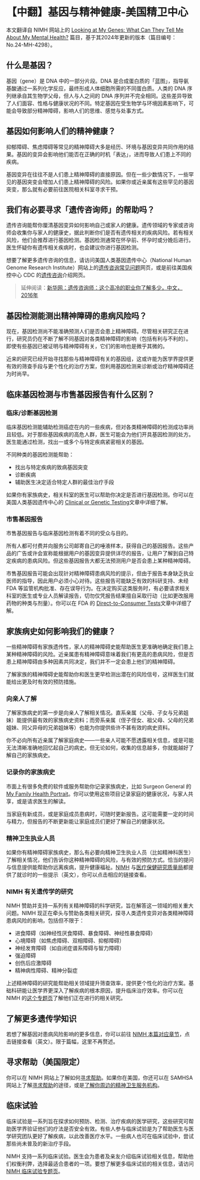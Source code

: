 # 【中翻】基因与精神健康-美国精卫中心

本文翻译自 NIMH 网站上的 [Looking at My Genes: What Can They Tell Me About My Mental Health?](https://www.nimh.nih.gov/health/publications/looking-at-my-genes) 篇目，基于其2024年更新的版本（篇目编号：No.24-MH-4298）。

## 什么是基因？

基因（gene）是 DNA 中的一部分片段。DNA 是合成蛋白质的「蓝图」，指导氨基酸通过一系列化学反应，最终形成人体细胞所需的不同蛋白质。人类的 DNA 序列继承自其生物学父母，但人与人之间的 DNA 序列并不完全相同。这些差异导致了人们面容、性格与健康状况的不同。特定基因在受生物学与环境因素影响下，可能会导致部分精神障碍，影响人们的思维、感觉与处事方式。

## 基因如何影响人们的精神健康？

抑郁障碍、焦虑障碍等常见的精神障碍大多是经历、环境与基因变异共同作用的结果。基因的变异会影响他们能否在正确的时机「表达」，进而导致人们患上不同的疾病。

基因变异在往往不是人们患上精神障碍的直接原因。但在一些少数情况下，一些罕见的基因突变会增加人们患上精神障碍的风险。如果你或近亲属有这些罕见的基因突变，那么就有必要前往医院相关科室寻求干预。

## 我们有必要寻求「遗传咨询师」的帮助吗？

遗传咨询能帮你厘清基因变异如何影响自己或家人的健康。遗传领域的专家或咨询师会收集你与家人的健康史，据此判断你们是否有遗传相关的疾病风险。若有相关风险，他们会推荐进行基因检测。基因检测通常在怀孕前、怀孕时或分娩后进行。医生怀疑你有遗传相关疾病时，也会建议你进行基因检测。

想要了解更多遗传咨询的信息，请访问美国人类基因遗传中心（National Human Genome Research Institute）网站上的[遗传咨询常见问题](https://www.genome.gov/FAQ/Genetic-Counseling)网页，或是前往美国疾控中心 CDC 的[遗传咨询](https://www.cdc.gov/genomics-and-health/about/genetic-counseling.html)介绍网页。

> 延伸阅读：[新华网：遗传咨询师：这个高冷的职业你了解多少，中文，2016年](https://www.xinhuanet.com/politics/2016-08/12/c_1119379843.htm)

## 基因检测能测出精神障碍的患病风险吗？

现在，基因检测尚不能准确预测人们是否会患上精神障碍。尽管相关研究正在进行，研究员仍在不断了解不同基因对各类精神障碍的影响（包括有利与不利的）。即使有些基因已被证明与精神障碍有关，它们的影响也是微乎其微的。

近来的研究已经开始寻找那些与精神障碍有关的基因组，这或许能为医学界提供更有效的筛查手段与更个性化的治疗方案，但利用基因检测来诊断或治疗精神障碍还为时尚早。

## 临床基因检测与市售基因报告有什么区别？

### 临床/诊断基因检测

临床基因检测能辅助检测癌症在内的一些疾病，但对各类精神障碍的检测成功率尚且较低。对于那些基因疾病的高危人群，医生可能会为他们开具基因检测的处方。医生能通过检测，找出一或多个与特定疾病紧密相关的基因。

不同种类的基因检测能帮助：

- 找出与特定疾病的致病基因突变
- 诊断疾病
- 辅助医生决定适合特定人群的最佳治疗手段

如果你有家族病史，相关科室的医生可以帮助你决定是否进行基因检测。你可以在美国人类基因遗传中心的 [Clinical or Genetic Testing](https://www.genome.gov/FAQ/Genetic-Testing)文章中详细了解。

### 市售基因报告

市售基因报告与临床基因检测有着不同的受众与目的。

所有人都可付费并向服务公司邮寄自己的唾液样本，获得自己的基因报告。这些产品的广告或许会宣称能根据用户的基因变异提供详尽的报告，让用户了解到自己特定疾病的患病风险。但这些基因报告大都无法预测用户是否会患上某种精神障碍。

市售基因报告可能会出现针对精神障碍患病风险的提示，但由于报告本身缺乏执业医师的指导，因此用户必须小心对待。这些报告可能缺乏有效的科研支持、未经 FDA 等监管机构批准、存在误导行为。在决定购买这类服务时，有必要请求相关科室的医生或专业人员解读报告，切勿仅凭报告结果擅自采取行动（比如更改服用药物的种类与剂量）。你可以在 FDA 的 [Direct-to-Consumer Tests](https://www.fda.gov/medical-devices/in-vitro-diagnostics/direct-consumer-tests)文章中详细了解。

## 家族病史如何影响我们的健康？

一些精神障碍有家族遗传性，家人的精神障碍史能帮助医生更准确地确定我们患上某种精神障碍的风险。近亲属患有精神障碍意味着我们有更高的患病风险，但是否患上精神障碍由多种因素共同决定，我们并不一定会患上他们的精神障碍。

了解家族的精神障碍史能帮助你和医生更早检测出潜在的风险信号，这样医生们就能给出更及时有效的预防措施。

### 向亲人了解

了解家族病史的第一步是向亲人了解相关情况。直系亲属（父母、子女与兄弟姐妹）能提供最有效的家族病史资料；而旁系亲属（侄子侄女、祖父母、父母的兄弟姐妹、同父异母的兄弟姐妹等）也能为你提供些许不甚有效的病史资料。

你不必向所有近亲属了解家庭病史——一些亲人可能不愿透露相关信息，或是可能无法清晰准确地回忆起自己的病史。但无论如何，收集的信息越多，你就能越好了解自己的家族病史。

### 记录你的家族病史

市面上有很多免费的软件或服务帮助你记录家族病史，比如 Surgeon General 的[My Family Health Portrait](https://cbiit.github.io/FHH/html)。你可以使用这些项目记录家庭的健康状况，与家人共享，或是请求医生的解读。

当家庭有新成员，或是家庭成员患病时，可随时更新报告。这可能需要一定的时间与精力，但报告的不断更新能让家庭成员们更好了解自己的健康状况。

### 精神卫生执业人员

如果你有精神障碍家族病史，那么有必要向精神卫生执业人员（比如精神科医生）了解相关情况，他们告诉你这种精神障碍的风险，与有效的预防方式。恰当的提问与信息提供能帮助你远离疾病，提升健康福祉。[NIMH](https://www.nimh.nih.gov/health/publications/tips-for-talking-with-your-health-care-provider) 与[医疗保健研究质量局](https://www.ahrq.gov/questions)都提供了就诊时的一些提示（英文），你可以点击相应的链接查看。

### NIMH 有关遗传学的研究

NIMH 赞助并支持一系列有关精神障碍的科学研究，旨在解答这一领域的相关重大问题。NIMH 现正在牵头与赞助各类相关研究，探寻人类遗传变异对各类精神障碍患病风险的影响，包括但不限于：

- 进食障碍（如神经性厌食障碍、暴食障碍、神经性暴食障碍）
- 心境障碍（如焦虑障碍、双相障碍、抑郁障碍）
- 神经发育障碍（如自闭症谱系障碍与智力障碍）
- 强迫障碍
- 创伤后应激障碍
- 精神病性障碍、精神分裂症

上述精神障碍的研究能帮助相关领域提升筛查效率，提供更个性化的治疗方案。基础科研能让医学界更深入了解疾病的根本原因，提升临床治疗效率。你可以在 NIMH 的[这个专题页](https://www.nimh.nih.gov/news/science-updates/genetics)了解他们正在进行的相关研究。

## 了解更多遗传学知识

若想了解基因对患病风险影响的更多信息，你可以前往 [NIMH 本篇对应章节](https://www.nimh.nih.gov/health/publications/looking-at-my-genes#part_6566)，点击链接查看（英文）。限于篇幅，这里不再赘述。

## 寻求帮助（美国限定）

你可以在 NIMH 网站上了解如何[寻求帮助](https://www.nimh.nih.gov/health/find-help)。如果你在美国，你还可以在 SAMHSA 网站上了解[寻求帮助](https://www.samhsa.gov/find-support)的途径，或是[了解你周边的精神卫生服务机构](https://findtreatment.samhsa.gov/)。

## 临床试验

临床试验是一系列旨在探求如何预防、检测、治疗疾病的医学研究，这些研究可帮助医学界验证他们的疗法是否安全有效。有些人参与临床试验是为了帮助医生与医学研究团队更好了解疾病，以此改善医疗水平。一些病人也可在临床试验中，尝试那些尚未普及的新治疗手段。

NIMH 支持一系列临床试验。医生会为患者及亲友介绍临床试验相关信息，帮助他们权衡利弊，选择最适合患者的一项。要想了解更多临床试验的相关信息，请访问 [NIMH 临床试验专题页](https://www.nimh.nih.gov/health/trials)。
